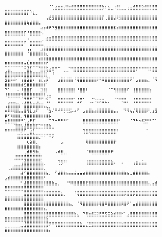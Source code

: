⠀⠀⠀⠀⠀⠀⠀⠀⠀⠀⠀⠀⠀⠀⠈⢁⣴⣶⣶⣼⣷⣾⣿⣿⣿⣿⣿⣿⣿⣿⣿⡷⠆⣦⣀⠰⣿⣀⣀⢠⣤⣾⣿⣿⣵⣿⣿⣿⣿⣿⣿⣿⣿⣿⣿⣿⡏⠑⣆⡀⠀⠀⠀⠀⠀
⠀⠀⠀⠀⠀⠀⠀⠀⠀⠀⠀⠀⠀⢠⣞⣻⣿⣿⣿⣿⣿⣿⣿⣿⣿⣿⣿⣿⣿⣿⣿⡏⢀⣿⣿⣼⢟⣿⣿⣿⣿⣿⣿⣿⣿⣿⣿⣿⣿⣿⣿⣿⣿⣿⣿⣿⢷⣾⣿⣿⡄⠀⠀⠀⠀
⠀⠀⠀⠀⠀⠀⠀⠀⠀⠀⠀⢠⣶⠾⠟⠙⣻⣿⣿⣿⣿⣿⣿⣿⣿⣿⣿⣿⣿⣿⣿⣿⣿⣿⣿⣯⣾⣿⣿⣿⣿⣿⣿⣿⣿⣿⣿⣿⣿⣿⣿⣿⣿⣿⣿⡏⠘⣿⣿⣿⡗⠄⠀⠀⠀
⠀⠀⠀⠀⠀⠀⠀⠠⠀⠀⠀⠀⡀⣴⣶⣿⣿⣿⣿⣿⣿⣿⣿⣿⣿⣿⣿⣿⣿⣿⣿⣿⣿⣿⣿⣿⣿⣿⣿⣿⣿⣿⣿⣿⣿⣿⣿⣿⣿⣿⣿⣿⣿⣿⣿⠋⠀⣿⣿⣿⣿⡄⠀⠀⠀
⠀⠀⠀⠀⠀⠀⠀⢠⡄⠀⠀⢀⣾⣿⣿⣿⣿⣿⣿⣿⣿⣿⣿⣿⣿⣿⣿⣿⣿⣿⣿⣿⣿⣿⣿⣿⣿⣿⣿⣿⣿⣿⣿⣿⣿⣿⣿⣿⣿⣿⣿⣿⣿⣿⣿⠀⠈⣿⣿⣿⣿⣿⣆⠀⠀
⠀⠀⠀⠀⠀⠀⠀⢀⠀⠀⠀⣾⣿⣿⣿⣿⣿⣿⣿⣿⣿⣿⣿⣿⣿⣿⣿⣿⣿⣿⣿⣿⣿⣿⣿⣿⣿⣿⣿⣿⣿⣿⣿⣿⣿⣿⣿⣿⣿⣿⣿⣿⣿⣿⣿⣶⣧⣿⣿⣿⣿⣿⡏⠀⠀
⢀⣤⡀⠀⠀⠀⠒⣼⣇⠀⠀⢹⣿⢯⣴⠿⠛⠉⠀⣀⡈⠛⣿⣿⣿⣿⣿⣿⣿⣿⣿⣿⣿⣿⣿⣿⣿⣿⣿⣿⣿⣿⠟⠛⠛⠛⠿⣿⣿⣿⣿⣿⣿⣿⣿⣿⣿⣿⣿⣿⣿⣿⡇⠀⠘
⣻⣿⠷⠗⠀⢰⣿⣽⣿⠆⠀⣾⣡⡿⠁⠀⠀⣰⣿⣷⣿⣷⠘⢿⣿⣿⣿⣿⣿⡿⠛⠿⣿⣿⣿⣿⣿⣿⣿⣿⠟⠁⣠⣶⣶⣦⡀⠈⠻⣿⣿⣿⣿⣿⣾⣋⣿⣿⣿⣿⣿⣿⠁⠀⠀
⠙⠁⠀⠀⠄⠸⣿⣿⡏⠀⠀⢈⣿⡇⠀⠀⠀⣿⣿⣿⣿⣿⡇⠘⣿⣿⠇⠀⠀⠀⠀⠀⠀⠈⠉⢻⣿⣿⣿⠏⠀⢸⣿⣿⣿⣿⣷⠀⠀⠸⣿⣿⣿⣿⢻⣿⣿⣿⣿⣿⣿⡿⢠⣤⠀
⠀⢀⣀⡀⠀⠀⢹⣿⡏⠀⢠⠛⠁⢳⡄⠀⠀⣿⣿⣿⣿⣿⠁⣸⡿⠁⠀⢀⡉⢶⡶⣶⣄⡀⠀⠈⠙⠻⣿⡄⠀⢸⣿⣿⣿⣿⣿⠀⠀⢠⣿⣿⣿⣷⠈⣿⣿⣿⣿⣿⣿⣧⣄⡀⠀
⠶⠿⠿⣿⣧⣤⣿⢻⣇⣰⠏⠀⠀⠈⣳⠌⠛⠚⠛⡛⣛⡥⠴⠋⠀⣠⣶⣿⣦⣾⣿⣿⣿⣿⣶⣤⡄⠀⠙⠻⢦⡌⢿⣿⣿⡿⢃⣰⣻⡿⠋⢿⣿⣿⡀⢻⣿⣿⣿⣿⣿⣿⣿⡧⠀
⣶⣿⣿⣿⠿⠛⢁⣠⠟⡏⠀⠀⠀⠀⠉⠙⠒⠛⠛⠛⠁⠀⠀⠀⠀⣿⣿⣿⣿⣿⣿⣿⣿⣿⣿⣿⡟⠀⠀⠀⠈⠙⠓⠲⢯⣛⠛⠉⠁⠀⠀⠀⢹⣿⣧⣼⣿⣿⣿⣏⣙⣻⣿⣷⣀
⠛⠛⠛⠛⠛⠟⠋⠀⣴⡇⠀⠀⠀⠀⠀⠀⠀⠀⠀⠀⠀⠀⠀⠀⠀⢹⣿⢿⣿⣿⣿⣿⣿⣿⣿⣿⠃⠀⠀⠀⠀⠀⠀⠀⠀⠈⠀⠀⠀⠀⠀⠀⠀⣿⣿⣿⣿⣿⣿⣿⡙⠛⠉⠛⠟
⠀⠀⠀⠀⠀⠀⠀⢆⣵⣿⡀⠀⠀⠀⠀⠀⠀⠀⣠⠀⠀⠀⠀⠀⠀⠀⢿⣿⣿⣿⣿⣿⣿⣿⣿⡟⠀⠀⠀⠀⠀⠀⠀⠀⠀⠀⠀⠀⠀⠀⠀⠀⠀⣿⣿⣿⣿⣿⣿⣿⡆⠀⠀⠀⠀
⠀⠀⠀⠀⠀⠀⢀⣾⣿⣻⣷⡀⠀⠀⠀⠀⠠⠾⣿⣀⠀⠀⠀⠀⠀⠀⠈⠿⣿⣿⣿⣿⣿⡿⠟⠀⠀⠀⠀⠀⠀⠀⠀⠀⠀⠀⠀⠀⠀⠀⠀⠀⣸⣿⣿⣿⣿⣿⣿⣿⣿⠀⠀⠀⠀
⠀⠀⠀⠀⠀⢠⣾⣿⣿⣿⣿⣷⣄⠀⠀⠀⠀⢙⡻⠛⠀⠀⠀⠀⠀⠀⢸⣿⣿⣿⣿⣿⣿⣿⣷⠄⠀⠠⠀⠀⠀⢠⣶⣤⣥⡄⠀⠀⠀⠀⢀⣴⣿⣿⣿⣿⣿⣿⣿⣿⣿⣇⠀⠀⠀
⠀⠀⠀⠀⠀⣼⠋⣿⣿⣾⣿⣿⣿⣧⡀⠀⠋⣼⣿⣷⣤⣤⣬⣤⣤⣴⣿⣿⣿⣿⣿⣿⣿⣿⣿⣿⣿⣾⣷⣦⣀⣾⣿⣿⣿⣿⡄⠀⠀⣠⣾⣿⣿⣿⣿⣿⣿⣿⣿⣿⣿⡟⠀⠀⠀
⠀⠀⠀⠀⠀⠃⣼⣿⣿⣿⣿⣿⣿⣿⣿⣷⣤⡀⠀⠀⠛⠿⣿⣿⣿⣿⣟⣿⣿⣿⣿⣿⣿⣿⣿⣿⣿⣿⣿⣿⣿⣿⣿⣿⣿⣿⣄⣤⣾⣿⣿⣿⣿⣿⣿⣿⣿⣿⣿⣿⣿⡇⠀⠀⠀
⠀⠀⠀⠀⠀⠀⣿⣿⣿⣿⣿⣿⣿⣿⣿⣿⣿⣿⣦⡀⠀⠀⠘⢿⣿⣿⣿⣿⣿⣿⣿⣿⣿⣿⣿⣿⣿⣿⡿⣿⣿⡿⣿⣿⣿⣿⣿⣿⣿⣿⣿⣿⣿⣿⣿⣿⣿⣿⣿⣿⣿⡇⠀⠀⠀
⠀⠀⠀⠀⠀⠀⣿⣿⣿⣿⣿⣿⣿⣿⣿⣿⣿⣿⣿⣿⣷⣄⠀⠈⠻⣿⣿⣿⣿⣿⢿⣿⠿⣿⣿⣿⣿⡿⣿⠟⠁⣤⣾⣿⣿⣿⣿⣿⣿⣿⣿⣿⣿⣿⣿⣿⣿⣿⣿⣿⣿⣷⡄⠀⠀
⠀⠀⠀⠀⠀⠀⣿⣿⣿⣿⣿⣿⣿⣿⣿⣿⣿⣿⣿⣿⣿⣿⣷⣄⠀⠙⢿⣶⣯⣭⣟⣛⣫⣭⣵⣾⣿⡗⠁⣠⣿⣿⣿⣿⣿⣿⣿⣿⣿⣿⣿⣿⣿⣿⣿⣿⣿⣿⣿⣿⣿⣿⣷⠀⠀
⠀⠀⠀⠀⠀⣀⣸⣿⣿⣿⣿⣿⣿⣿⠟⠛⢻⣿⣿⣿⣿⣿⣿⣿⣷⣤⣌⣛⣿⣿⣿⣿⣿⣿⣿⣿⣿⣷⣿⣿⣿⣿⣿⣿⣿⣿⣿⣿⣿⣿⣿⣿⣿⣿⣿⣿⣿⣿⣿⣿⣿⣿⣷⡄⠀
